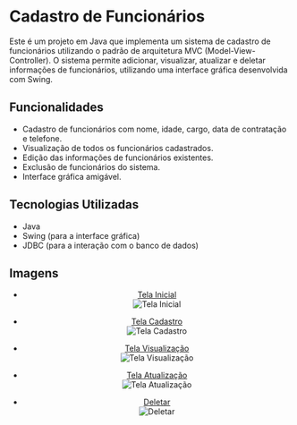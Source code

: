 # Cadastro de Funcionários

Este é um projeto em Java que implementa um sistema de cadastro de funcionários utilizando o padrão de arquitetura MVC (Model-View-Controller). O sistema permite adicionar, visualizar, atualizar e deletar informações de funcionários, utilizando uma interface gráfica desenvolvida com Swing.

## Funcionalidades

- Cadastro de funcionários com nome, idade, cargo, data de contratação e telefone.
- Visualização de todos os funcionários cadastrados.
- Edição das informações de funcionários existentes.
- Exclusão de funcionários do sistema.
- Interface gráfica amigável.

## Tecnologias Utilizadas

- Java
- Swing (para a interface gráfica)
- JDBC (para a interação com o banco de dados)

## Imagens

<div align="center">

- <u>Tela Inicial</u>  
  ![Tela Inicial](https://github.com/user-attachments/assets/0b52fa56-bdfa-4d9c-824b-89217e491d26)

- <u>Tela Cadastro</u>  
  ![Tela Cadastro](https://github.com/user-attachments/assets/f0abed4e-dd58-45ab-b05f-e5933db4fcd3)

- <u>Tela Visualização</u>  
  ![Tela Visualização](https://github.com/user-attachments/assets/8b070770-e02c-4406-b418-4cf41fe732c3)

- <u>Tela Atualização</u>  
  ![Tela Atualização](https://github.com/user-attachments/assets/6118c7d4-e0fd-4097-9617-09118a722296)

- <u>Deletar</u>  
  ![Deletar](https://github.com/user-attachments/assets/611d4483-b5de-4b69-922f-9166c5d5d86b)

</div>
